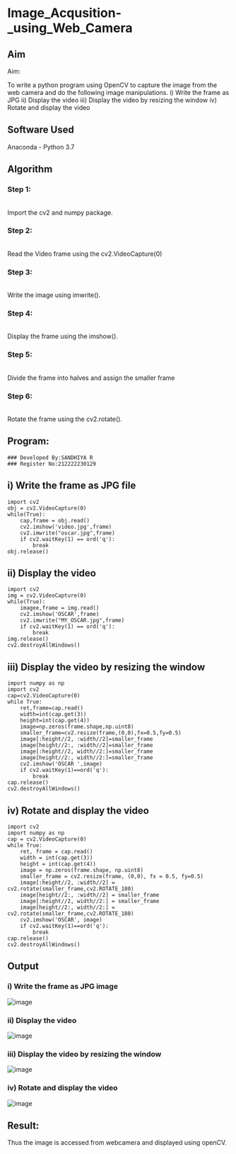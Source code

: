 # Image_Acqusition-_using_Web_Camera
## Aim
 
Aim:
 
To write a python program using OpenCV to capture the image from the web camera and do the following image manipulations.
i) Write the frame as JPG 
ii) Display the video 
iii) Display the video by resizing the window
iv) Rotate and display the video

## Software Used
Anaconda - Python 3.7
## Algorithm
### Step 1:
<br>Import the cv2 and numpy package.

### Step 2:
<br>Read the Video frame using the cv2.VideoCapture(0)

### Step 3:
<br>Write the image using imwrite().

### Step 4:
<br>Display the frame using the imshow().

### Step 5:
<br>Divide the frame into halves and assign the smaller frame
### Step 6:
<br>Rotate the frame using the cv2.rotate().

## Program:
``` 
### Developed By:SANDHIYA R
### Register No:212222230129
```

## i) Write the frame as JPG file

```
import cv2
obj = cv2.VideoCapture(0)
while(True):
    cap,frame = obj.read()
    cv2.imshow('video.jpg',frame)
    cv2.imwrite("oscar.jpg",frame)
    if cv2.waitKey(1) == ord('q'):
        break
obj.release()
```


## ii) Display the video
```
import cv2
img = cv2.VideoCapture(0)
while(True):
    imagee,frame = img.read()
    cv2.imshow('OSCAR',frame)
    cv2.imwrite("MY_OSCAR.jpg",frame)
    if cv2.waitKey(1) == ord('q'):
        break
img.release()
cv2.destroyAllWindows()
```



## iii) Display the video by resizing the window
```
import numpy as np
import cv2
cap=cv2.VideoCapture(0)
while True:
    ret,frame=cap.read()
    width=int(cap.get(3))
    height=int(cap.get(4))
    image=np.zeros(frame.shape,np.uint8)
    smaller_frame=cv2.resize(frame,(0,0),fx=0.5,fy=0.5)
    image[:height//2, :width//2]=smaller_frame
    image[height//2:, :width//2]=smaller_frame
    image[:height//2, width//2:]=smaller_frame
    image[height//2:, width//2:]=smaller_frame
    cv2.imshow('OSCAR ',image)
    if cv2.waitKey(1)==ord('q'):
        break
cap.release()
cv2.destroyAllWindows()
```

## iv) Rotate and display the video

```
import cv2
import numpy as np
cap = cv2.VideoCapture(0)
while True:
    ret, frame = cap.read() 
    width = int(cap.get(3))
    height = int(cap.get(4))
    image = np.zeros(frame.shape, np.uint8) 
    smaller_frame = cv2.resize(frame, (0,0), fx = 0.5, fy=0.5)
    image[:height//2, :width//2] = cv2.rotate(smaller_frame,cv2.ROTATE_180)
    image[height//2:, :width//2] = smaller_frame 
    image[:height//2, width//2:] = smaller_frame
    image[height//2:, width//2:] = cv2.rotate(smaller_frame,cv2.ROTATE_180)
    cv2.imshow('OSCAR', image)
    if cv2.waitKey(1)==ord('q'):
        break
cap.release()
cv2.destroyAllWindows()

```

## Output

### i) Write the frame as JPG image

![image](https://github.com/SandhiyaR1/Image_Acqusition-_using_Web_Camera/assets/113497571/a2d72ef9-ccd9-4aab-97b6-db71ec3fbd64)


### ii) Display the video
![image](https://github.com/SandhiyaR1/Image_Acqusition-_using_Web_Camera/assets/113497571/f2014da3-3368-4142-8383-dcf4652d373e)




### iii) Display the video by resizing the window

![image](https://github.com/SandhiyaR1/Image_Acqusition-_using_Web_Camera/assets/113497571/ed9b5700-5976-4400-9151-2e60568f8839)


### iv) Rotate and display the video
![image](https://github.com/SandhiyaR1/Image_Acqusition-_using_Web_Camera/assets/113497571/84b9078d-8696-4a19-b2ee-bbabd3cc5891)





## Result:
Thus the image is accessed from webcamera and displayed using openCV.

